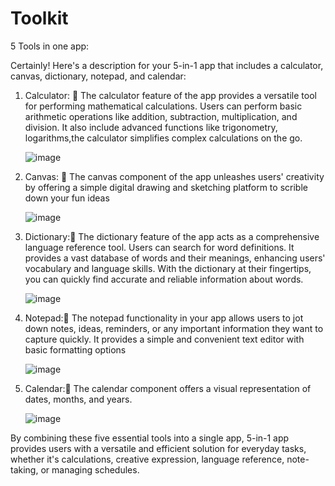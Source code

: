 # Toolkit

5 Tools in one app:

Certainly! Here's a description for your 5-in-1 app that includes a calculator, canvas, dictionary, notepad, and calendar:


1. Calculator: 🔢
   The calculator feature of the app provides a versatile tool for performing mathematical calculations. Users can perform basic arithmetic operations like addition, subtraction, multiplication, and division. It also include advanced functions like trigonometry, logarithms,the calculator simplifies complex calculations on the go.
   
   ![image](https://github.com/VoiDxCode/Tool-Kit/assets/99238677/eb5eaf84-3193-49c3-ad6f-2909f9a1b3b0)



2. Canvas: 🎨
   The canvas component of the app unleashes users' creativity by offering a simple digital drawing and sketching platform to scrible down your fun ideas
   
   ![image](https://github.com/VoiDxCode/Tool-Kit/assets/99238677/39b32306-8404-46cd-912a-b5effc2c0a8f)



3. Dictionary:🧾
   The dictionary feature of the app acts as a comprehensive language reference tool. Users can search for word definitions. It provides a vast database of words and their meanings, enhancing users' vocabulary and language skills. With the dictionary at their fingertips, you can quickly find accurate and reliable information about words.
   
   ![image](https://github.com/VoiDxCode/Tool-Kit/assets/99238677/28170bd0-04ba-42a7-885f-ee97f43768ab)



4. Notepad:📝
   The notepad functionality in your app allows users to jot down notes, ideas, reminders, or any important information they want to capture quickly. It provides a simple and convenient text editor with basic formatting options
   
   ![image](https://github.com/VoiDxCode/Tool-Kit/assets/99238677/dffd8afd-680d-4b5f-9941-1274d4037c8b)



5. Calendar:📆
   The calendar component  offers a visual representation of dates, months, and years.
   
   ![image](https://github.com/VoiDxCode/Tool-Kit/assets/99238677/13d16ee2-0ea3-40fe-9d08-ff2a4ffbac6d)


By combining these five essential tools into a single app, 5-in-1 app provides users with a versatile and efficient solution for everyday tasks, whether it's calculations, creative expression, language reference, note-taking, or managing schedules.
